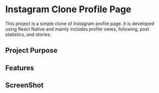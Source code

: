 # Instagram Clone Profile Page

This project is a simple clone of Instagram profile page. It is developed using React Native and mainly includes profile views, following, post statistics, and stories.

## Project Purpose

## Features

## ScreenShot
